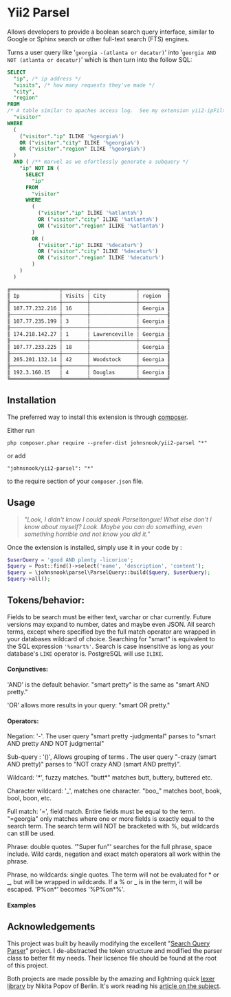 Yii2 Parsel
==================
Allows developers to provide a boolean search query interface, similar to Google or Sphinx search or other full-text search (FTS) engines.

Turns a user query like '`georgia -(atlanta or decatur)`' into '`georgia AND NOT (atlanta or decatur)`' which is then turn into the follow SQL:

```sql
SELECT 
  "ip", /* ip address */
  "visits", /* how many requests they've made */
  "city", 
  "region" 
FROM 
/* A table similar to apaches access log.  See my extension yii2-ipFilter */
  "visitor" 
WHERE 
  (
    ("visitor"."ip" ILIKE '%georgia%') 
    OR ("visitor"."city" ILIKE '%georgia%') 
    OR ("visitor"."region" ILIKE '%georgia%')
  ) 
  AND ( /** marvel as we efortlessly generate a subquery */
    "ip" NOT IN (
      SELECT 
        "ip" 
      FROM 
        "visitor" 
      WHERE 
        (
          ("visitor"."ip" ILIKE '%atlanta%') 
          OR ("visitor"."city" ILIKE '%atlanta%') 
          OR ("visitor"."region" ILIKE '%atlanta%')
        ) 
        OR (
          ("visitor"."ip" ILIKE '%decatur%') 
          OR ("visitor"."city" ILIKE '%decatur%') 
          OR ("visitor"."region" ILIKE '%decatur%')
        )
    )
  )
```

```bash
╔════════════════╤════════╤═══════════════╤═════════╗
║ Ip             │ Visits │ City          │ region  ║
╟────────────────┼────────┼───────────────┼─────────╢
║ 107.77.232.216 │ 16     │               │ Georgia ║
╟────────────────┼────────┼───────────────┼─────────╢
║ 107.77.235.199 │ 3      │               │ Georgia ║
╟────────────────┼────────┼───────────────┼─────────╢
║ 174.218.142.27 │ 1      │ Lawrenceville │ Georgia ║
╟────────────────┼────────┼───────────────┼─────────╢
║ 107.77.233.225 │ 18     │               │ Georgia ║
╟────────────────┼────────┼───────────────┼─────────╢
║ 205.201.132.14 │ 42     │ Woodstock     │ Georgia ║
╟────────────────┼────────┼───────────────┼─────────╢
║ 192.3.160.15   │ 4      │ Douglas       │ Georgia ║
╚════════════════╧════════╧═══════════════╧═════════╝

```



Installation
------------

The preferred way to install this extension is through [composer](http://getcomposer.org/download/).

Either run

```
php composer.phar require --prefer-dist johnsnook/yii2-parsel "*"
```

or add

```
"johnsnook/yii2-parsel": "*"
```

to the require section of your `composer.json` file.

Usage
-----

> *"Look, I didn't know I could speak Parseltongue! What else don't I know about myself? Look. Maybe you can do something, even something horrible and not know you did it."*

Once the extension is installed, simply use it in your code by  :

```php
$userQuery = 'good AND plenty -licorice';
$query = Post::find()->select('name', 'description', 'content');
$query = \johnsnook\parsel\ParselQuery::build($query, $userQuery);
$query->all();
```

Tokens/behavior:
-----
Fields to be search must be either text, varchar or char currently.  Future versions may expand to number, dates and maybe even JSON.  All search terms, except where specified bye the full match operator are wrapped in your databases wildcard of choice.  Searching for "smart"  is equivalent to the SQL expression `'%smart%'`.  Search is case insensitive as long as your database's `LIKE` operator is.  PostgreSQL will use `ILIKE`.  

#### Conjunctives:

'AND' is the default behavior. "smart pretty" is the same as "smart AND pretty."

'OR' allows more results in your query:  "smart OR pretty."

#### Operators:

Negation: '-'.  The user query "smart pretty -judgmental" parses to "smart AND pretty AND NOT judgmental"

Sub-query : '()', Allows grouping of terms .  The user query "-crazy (smart AND pretty)" parses to "NOT crazy AND (smart AND pretty)".

Wildcard: '*', fuzzy matches.  "butt\*" matches butt, buttery, buttered etc.

Character wildcard: '_', matches one character.  "boo\_" matches boot, book, bool, boon, etc.

Full match: '=', field match.  Entire fields must be equal to the term.  "=georgia" only matches where one or more fields is exactly equal to the search term.  The search term will NOT be bracketed with %, but wildcards can still be used.

Phrase: double quotes.  '"Super fun"' searches for the full phrase, space include.  Wild cards, negation and exact match operators all work within the phrase.

Phrase, no wildcards: single quotes.  The term will not be evaluated for * or _, but will be wrapped in wildcards.  If a % or _ is in the term, it will be escaped.  'P%on*' becomes '%P\%on\*%'.

#### Examples



## Acknowledgements

This project was built by heavily modifying the excellent "[Search Query Parser](https://github.com/pimcore/search-query-parser)" project.  I de-abstracted the token structure and modified the parser class to better fit my needs.  Their licsence file should be found at the root of this project.

Both projects are made possible by the amazing and lightning quick [lexer library](https://github.com/nikic/Phlexy) by Nikita Popov of Berlin.  It's work reading his [article on the subject](http://nikic.github.io/2011/10/23/Improving-lexing-performance-in-PHP.html).